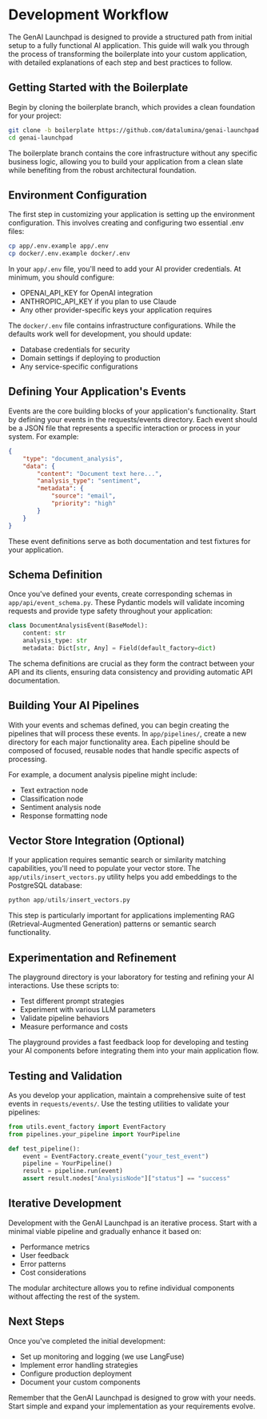 # Development Workflow

The GenAI Launchpad is designed to provide a structured path from initial setup to a fully functional AI application. This guide will walk you through the process of transforming the boilerplate into your custom application, with detailed explanations of each step and best practices to follow.

## Getting Started with the Boilerplate

Begin by cloning the boilerplate branch, which provides a clean foundation for your project:

```bash
git clone -b boilerplate https://github.com/datalumina/genai-launchpad.git
cd genai-launchpad
```

The boilerplate branch contains the core infrastructure without any specific business logic, allowing you to build your application from a clean slate while benefiting from the robust architectural foundation.

## Environment Configuration

The first step in customizing your application is setting up the environment configuration. This involves creating and configuring two essential .env files:

```bash
cp app/.env.example app/.env
cp docker/.env.example docker/.env
```

In your `app/.env` file, you'll need to add your AI provider credentials. At minimum, you should configure:

- OPENAI_API_KEY for OpenAI integration
- ANTHROPIC_API_KEY if you plan to use Claude
- Any other provider-specific keys your application requires

The `docker/.env` file contains infrastructure configurations. While the defaults work well for development, you should update:

- Database credentials for security
- Domain settings if deploying to production
- Any service-specific configurations

## Defining Your Application's Events

Events are the core building blocks of your application's functionality. Start by defining your events in the requests/events directory. Each event should be a JSON file that represents a specific interaction or process in your system. For example:

```json
{
    "type": "document_analysis",
    "data": {
        "content": "Document text here...",
        "analysis_type": "sentiment",
        "metadata": {
            "source": "email",
            "priority": "high"
        }
    }
}
```

These event definitions serve as both documentation and test fixtures for your application.

## Schema Definition

Once you've defined your events, create corresponding schemas in `app/api/event_schema.py`. These Pydantic models will validate incoming requests and provide type safety throughout your application:

```python
class DocumentAnalysisEvent(BaseModel):
    content: str
    analysis_type: str
    metadata: Dict[str, Any] = Field(default_factory=dict)
```

The schema definitions are crucial as they form the contract between your API and its clients, ensuring data consistency and providing automatic API documentation.

## Building Your AI Pipelines

With your events and schemas defined, you can begin creating the pipelines that will process these events. In `app/pipelines/`, create a new directory for each major functionality area. Each pipeline should be composed of focused, reusable nodes that handle specific aspects of processing.

For example, a document analysis pipeline might include:

- Text extraction node
- Classification node
- Sentiment analysis node
- Response formatting node

## Vector Store Integration (Optional)

If your application requires semantic search or similarity matching capabilities, you'll need to populate your vector store. The `app/utils/insert_vectors.py` utility helps you add embeddings to the PostgreSQL database:

```python
python app/utils/insert_vectors.py
```

This step is particularly important for applications implementing RAG (Retrieval-Augmented Generation) patterns or semantic search functionality.

## Experimentation and Refinement

The playground directory is your laboratory for testing and refining your AI interactions. Use these scripts to:

- Test different prompt strategies
- Experiment with various LLM parameters
- Validate pipeline behaviors
- Measure performance and costs

The playground provides a fast feedback loop for developing and testing your AI components before integrating them into your main application flow.

## Testing and Validation

As you develop your application, maintain a comprehensive suite of test events in `requests/events/`. Use the testing utilities to validate your pipelines:

```python
from utils.event_factory import EventFactory
from pipelines.your_pipeline import YourPipeline

def test_pipeline():
    event = EventFactory.create_event("your_test_event")
    pipeline = YourPipeline()
    result = pipeline.run(event)
    assert result.nodes["AnalysisNode"]["status"] == "success"
```

## Iterative Development

Development with the GenAI Launchpad is an iterative process. Start with a minimal viable pipeline and gradually enhance it based on:

- Performance metrics
- User feedback
- Error patterns
- Cost considerations

The modular architecture allows you to refine individual components without affecting the rest of the system.

## Next Steps

Once you've completed the initial development:

- Set up monitoring and logging (we use LangFuse)
- Implement error handling strategies
- Configure production deployment
- Document your custom components

Remember that the GenAI Launchpad is designed to grow with your needs. Start simple and expand your implementation as your requirements evolve.
